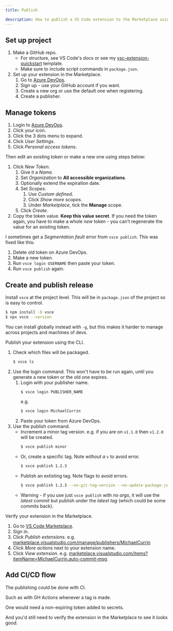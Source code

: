 ```yaml
---
title: Publish

description: How to publish a VS Code extension to the Marketplace using Azure DevOps
---
```


## Set up project

1. Make a GitHub repo.
    - For structure, see VS Code's docs or see my [vsc-extension-quickstart](https://github.com/MichaelCurrin/vsc-extension-quickstart) template.
    - Make sure to include script commands in `package.json`.
1. Set up your extension in the Marketplace.
    1. Go to [Azure DevOps][].
    1. Sign up - use your GitHub account if you want.
    1. Create a new org or use the default one when registering.
    1. Create a publisher.

[Azure DevOps]: https://dev.azure.com


## Manage tokens

1. Login to [Azure DevOps][].
1. Click your icon.
1. Click the 3 dots menu to expand.
1. Click _User Settings_.
1. Click _Personal access tokens_.

Then edit an existing token or make a new one using steps below:

1. Click _New Token_. 
    1. Give it a _Name_.
    1. Set _Organization_ to **All accessible organizations**.
    1. Optionally extend the expiration date.
    1. Set _Scopes_.
        1. Use _Custom defined_.
        1. Click _Show more scopes_.
        1. Under _Marketplace_, tick the **Manage** scope.
    1. Click _Create_.
1. Copy the token value. **Keep this value secret**. If you need the token again, you have to make a whole _new_ token - you can't regenerate the value for an existing token.

I sometimes get a _Segmentation fault_ error from `vsce publish`. This was fixed like this:

1. Delete old token on Azure DevOps.
1. Make a new token.
1. Run `vsce login USERNAME` then paste your token.
1. Run `vsce publish` again.


## Create and publish release

Install `vsce` at the project level. This will be in `package.json` of the project so is easy to control.

```sh
$ npm install -D vsce
$ npx vsce --version
```

You can install globally instead with `-g`, but this makes it harder to manage across projects and machines of devs.

Publish your extension using the CLI.

1. Check which files will be packaged.
    ```sh
    $ vsce ls
    ```
1. Use the login command. This won't have to be run again, until you generate a new token or the old one expires.
    1. Login with your publisher name.
        ```sh
        $ vsce login PUBLISHER_NAME
        ```
        e.g.
        ```sh
        $ vsce login MichaelCurrin
        ```
    1. Paste your token from Azure DevOps.
1. Use the publish command.
    - Increment a minor tag version. e.g. if you are on `v1.1.0` then `v1.2.0` will be created.
        ```sh
        $ vsce publish minor
        ```
    - Or, create a specific tag. Note _without a `v`_ to avoid error. 
        ```sh
        $ vsce publish 1.2.3
        ```
    - Publish an extisting tag. Note flags to avoid errors.
        ```sh
        $ vsce publish 1.2.3 --no-git-tag-version --no-update-package-json
        ```
    - Warning - if you use just `vsce publish` with _no args_, it will use the _latest commit_ but publish under the _latest tag_ (which could be some commits back).

Verify your extension in the Marketplace.

1. Go to [VS Code Marketplace](https://marketplace.visualstudio.com/).
1. Sign in.
1. Click _Publish extensions_. e.g. [marketplace.visualstudio.com/manage/publishers/MichaelCurrin](https://marketplace.visualstudio.com/manage/publishers/MichaelCurrin)
1. Click _More actions_ next to your extension name.
1. Click _View extension_. e.g. [marketplace.visualstudio.com/items?itemName=MichaelCurrin.auto-commit-msg](https://marketplace.visualstudio.com/items?itemName=MichaelCurrin.auto-commit-msg).


## Add CI/CD flow

The publishing could be done with CI.

Such as with GH Actions whenever a tag is made.

One would need a non-expiring token added to secrets.

And you'd still need to verify the extension in the Marketplace to see it looks good.

